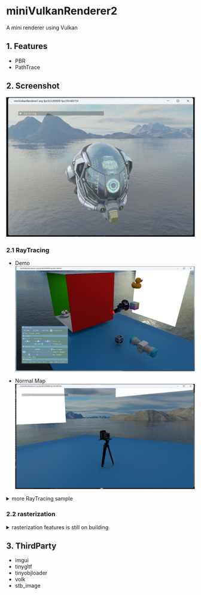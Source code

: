 # miniVulkanRenderer2
 A mini renderer using Vulkan
 ## 1. Features
 * PBR
 * PathTrace
 ## 2. Screenshot
![Emission1](assets/screenshot/emssion1.png)
 ### 2.1 RayTracing
* Demo
![demo](assets/screenshot/sceneDemo.png)

* Normal Map 
![Noraml Map](assets/screenshot/normalMap.png)
 <details> 
<summary>more RayTracing sample </summary>


* Emission 
![Emission](assets/screenshot/emssion.png)
![Emission1](assets/screenshot/emssion1.png)
* Alpha Test
![Alpha Test](assets/screenshot/alphaTest.png)
* MetalRoughSpheres
![MetalRough](assets/screenshot/metal_roughness.png)
* Normal Tangent Test
![NormalTangent](assets/screenshot/NormalTangent.png)
![NormalTangent1](assets/screenshot/NormalTangent1.png)
* HDR
![sponaz](assets/screenshot/sponza.png)
![hdrOn](assets/screenshot/hdr.png)

 </details> 

### 2.2 rasterization
 <details> 
<summary>rasterization features is still on building</summary>

![sponaz](assets/screenshot/raster.png)
 </details> 
 
## 3. ThirdParty
* imgui
* tinygltf
* tinyobjloader
* volk
* stb_image
